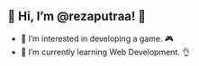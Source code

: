 ## 👋 Hi, I’m @rezaputraa! 👋

- 👀 I’m interested in developing a game. 🎮
- 🌱 I’m currently learning Web Development. 👌

<!---
rezaputraa/rezaputraa is a ✨ special ✨ repository because its `README.md` (this file) appears on your GitHub profile.
You can click the Preview link to take a look at your changes.
--->
